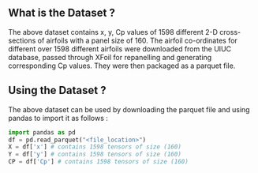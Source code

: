 ## What is the Dataset ?

The above dataset contains x, y, Cp values of 1598 different 2-D cross-sections of airfoils with a panel size of 160. The airfoil co-ordinates for different over 1598 different airfoils were downloaded from the UIUC database, passed through XFoil for repanelling and generating corresponding Cp values. They were then packaged as a parquet file.

## Using the Dataset ?

The above dataset can be used by downloading the parquet file and using pandas to import it as follows :
```python
import pandas as pd
df = pd.read_parquet("<file_location>")
X = df['x'] # contains 1598 tensors of size (160)
Y = df['y'] # contains 1598 tensors of size (160)
CP = df['Cp'] # contains 1598 tensors of size (160)

```
